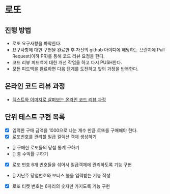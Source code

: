# 로또
## 진행 방법
* 로또 요구사항을 파악한다.
* 요구사항에 대한 구현을 완료한 후 자신의 github 아이디에 해당하는 브랜치에 Pull Request(이하 PR)를 통해 코드 리뷰 요청을 한다.
* 코드 리뷰 피드백에 대한 개선 작업을 하고 다시 PUSH한다.
* 모든 피드백을 완료하면 다음 단계를 도전하고 앞의 과정을 반복한다.

## 온라인 코드 리뷰 과정
* [텍스트와 이미지로 살펴보는 온라인 코드 리뷰 과정](https://github.com/next-step/nextstep-docs/tree/master/codereview)

## 단위 테스트 구현 목록

- [x] 입력한 구매 금액을 1000으로 나눈 개수 만큼 로또를 구매해야 한다.
- [x] 로또번호를 관리할 일급 컬렉션 객체 생성하기
- [] 구매한 로또들의 당첨 통계 구하기
- [] 총 수익률 구하기
- [x] 로또 번호 6개 번호들을 섞어서 일급객체에 관리하도록 기능 구현
- [] 지난주 당첨번호와 보너스 볼을 입력받는 기능 작성
- [x] 로또 티켓 번호는 6자리의 숫자만 가지도록 기능 구현
